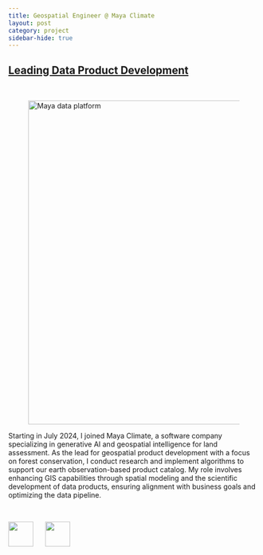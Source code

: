 ```yaml
---
title: Geospatial Engineer @ Maya Climate
layout: post
category: project
sidebar-hide: true
---
```


## [Leading Data Product Development](https://www.maya-climate.com/)


<br>

<figure>
	<img src="{{ 'assets/images/maya-job.jpg' | relative_url }}" alt="Maya data platform"  width="650" />
</figure>

Starting in July 2024, I joined Maya Climate, a software company specializing in generative AI and geospatial intelligence for land assessment. As the lead for geospatial product development with a focus on forest conservation, I conduct research and implement algorithms to support our earth observation-based product catalog. My role involves enhancing GIS capabilities through spatial modeling and the scientific development of data products, ensuring alignment with business goals and optimizing the data pipeline.


<br>

<p float="left">
  <img src="https://raw.githubusercontent.com/FortAwesome/Font-Awesome/6.x/svgs/brands/github.svg" width="50" height="50">
  &nbsp;&nbsp;&nbsp;&nbsp;
  <img src="https://raw.githubusercontent.com/FortAwesome/Font-Awesome/6.x/svgs/brands/python.svg" width="50" height="50">
</p>
